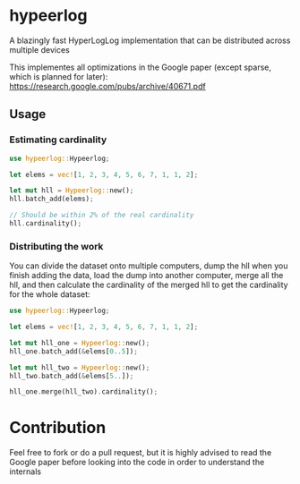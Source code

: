 # hypeerlog

 A blazingly fast HyperLogLog implementation that can be distributed across multiple devices
 
 This implementes all optimizations in the Google paper (except sparse, which is planned for later):  https://research.google.com/pubs/archive/40671.pdf
 
## Usage

### Estimating cardinality

```rust
use hypeerlog::Hypeerlog;

let elems = vec![1, 2, 3, 4, 5, 6, 7, 1, 1, 2];

let mut hll = Hypeerlog::new();
hll.batch_add(elems);

// Should be within 2% of the real cardinality
hll.cardinality();
```

### Distributing the work

You can divide the dataset onto multiple computers, dump the hll when you finish adding the data, load the dump into another computer, merge all the hll, and then calculate the cardinality of the merged hll to get the cardinality for the whole dataset:


```rust
use hypeerlog::Hypeerlog;

let elems = vec![1, 2, 3, 4, 5, 6, 7, 1, 1, 2];

let mut hll_one = Hypeerlog::new();
hll_one.batch_add(&elems[0..5]);

let mut hll_two = Hypeerlog::new();
hll_two.batch_add(&elems[5..]);

hll_one.merge(hll_two).cardinality();
```

# Contribution

Feel free to fork or do a pull request, but it is highly advised to read the Google paper before looking into the code in order to understand the internals

